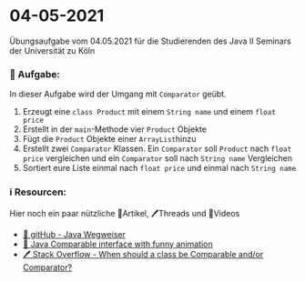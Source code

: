 # 04-05-2021

Übungsaufgabe vom 04.05.2021 für die Studierenden des Java II Seminars der Universität zu Köln



### 📝 Aufgabe:

In dieser Aufgabe wird der Umgang mit ```Comparator``` geübt.

1. Erzeugt eine ```class Product``` mit einem ```String name``` und einem ```float price```
2. Erstellt in der ```main```-Methode vier ```Product``` Objekte
3. Fügt die ```Product``` Objekte einer ```ArrayList```hinzu
4. Erstellt zwei ```Comparator``` Klassen. Ein ```Comparator``` soll ```Product``` nach ```float price``` vergleichen und ein ```Comparator``` soll nach ```String name``` Vergleichen
5. Sortiert eure Liste einmal nach ```float price``` und einmal nach ```String name```

 


### ℹ️ Resourcen:
Hier noch ein paar nützliche 📃Artikel, 🖊️Threads und 🎥Videos

- [📃 gitHub - Java Wegweiser](https://github.com/DH-Cologne/java-wegweiser/blob/master/articles/Iterable-und-Iterator.md)
- [🎥 Java Comparable interface with funny animation](https://www.youtube.com/watch?v=swEvHhN9l8k)
- [🖊️ Stack Overflow - When should a class be Comparable and/or Comparator?](https://stackoverflow.com/questions/1440134/when-should-a-class-be-comparable-and-or-comparator)


